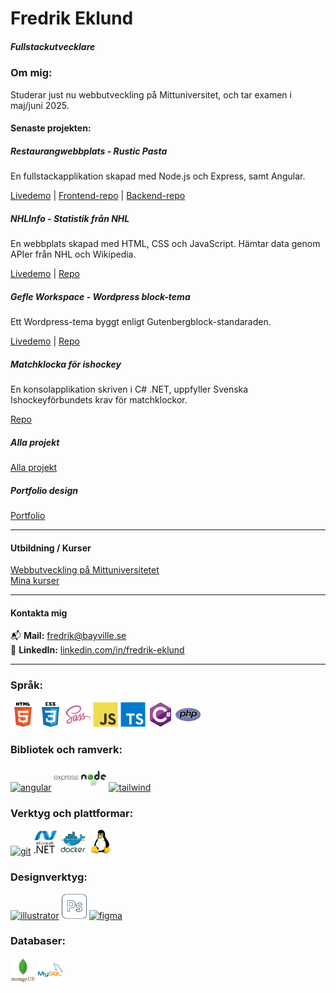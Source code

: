 <h1 align="left">Fredrik Eklund</h1>
<h5 align="left">Fullstackutvecklare</h5>

<h3>Om mig:</h3>
<p>Studerar just nu webbutveckling på Mittuniversitet, och tar examen i maj/juni 2025.</p>

<h4>Senaste projekten:</h4>
<h5>Restaurangwebbplats - Rustic Pasta</h5>
<p>En fullstackapplikation skapad med Node.js och Express, samt Angular. </p>
<a href="https://rusticpasta.bayville.se/" target="_blank">Livedemo</a>  |  <a href="https://github.com/bayville/dt207g-projekt-frontend-rusticpasta" target="_blank">Frontend-repo</a>  |  <a href="https://github.com/bayville/dt207g-projekt-backend" target="_blank">Backend-repo</a></p>

<h5>NHLInfo - Statistik från NHL</h5>
<p>En webbplats skapad med HTML, CSS och JavaScript. Hämtar data genom APIer från NHL och Wikipedia.</p>
<a href="https://frek1802-dt211g-projekt.netlify.app/" target="_blank">Livedemo</a>  |  <a href="https://github.com/bayville/dt211g-projekt" target="_blank">Repo</a>

<h5>Gefle Workspace - Wordpress block-tema</h5>
<p>Ett Wordpress-tema byggt enligt Gutenbergblock-standaraden. </p>
<a href="https://gefleworkspace.bayville.se/" target="_blank">Livedemo</a>  |  <a href="https://github.com/bayville/dt209g-projekt" target="_blank">Repo</a>

<h5>Matchklocka för ishockey</h5>
<p>En konsolapplikation skriven i C# .NET, uppfyller Svenska Ishockeyförbundets krav för matchklockor.</p>
<a href="https://github.com/bayville/dt071g-projekt" target="_blank">Repo</a>

<h5>Alla projekt</h5>
<a href="https://github.com/bayville?tab=repositories" target="_blank">Alla projekt</a>

<h5>Portfolio design</h5>
<a href="https://www.behance.net/fredrikeklund/projects" target="_blank">Portfolio</a>

<hr>

<h4>Utbildning / Kurser</h4>
<a href="https://www.miun.se/utbildning/program/webbutveckling/" target"_blank">Webbutveckling på Mittuniversitetet</a><br>
<a href="https://github.com/bayville/bayville/blob/main/courses.md" target"_blank">Mina kurser</a>

<hr>

<h4 align="left">Kontakta mig</h4>
<p align="left">
  📬 <strong>Mail:</strong> <a href="mailto:fredrik@bayville.se">fredrik@bayville.se</a> <br/>
  💼 <strong>LinkedIn:</strong> <a href="https://linkedin.com/in/fredrik-eklund" target="_blank" rel="noreferrer">linkedin.com/in/fredrik-eklund</a>
</p>

<hr>

<h3 align="left">Språk:</h3>
<p align="left">
  <a href="https://www.w3.org/html/" target="_blank" rel="noreferrer"><img src="https://raw.githubusercontent.com/devicons/devicon/master/icons/html5/html5-original-wordmark.svg" alt="html5" width="40" height="40" /></a>
  <a href="https://www.w3schools.com/css/" target="_blank" rel="noreferrer"><img src="https://raw.githubusercontent.com/devicons/devicon/master/icons/css3/css3-original-wordmark.svg" alt="css3" width="40" height="40" /></a>
  <a href="https://sass-lang.com" target="_blank" rel="noreferrer"><img src="https://raw.githubusercontent.com/devicons/devicon/master/icons/sass/sass-original.svg" alt="sass" width="40" height="40" /></a>
  <a href="https://developer.mozilla.org/en-US/docs/Web/JavaScript" target="_blank" rel="noreferrer"><img src="https://raw.githubusercontent.com/devicons/devicon/master/icons/javascript/javascript-original.svg" alt="javascript" width="40" height="40" /></a>
  <a href="https://www.typescriptlang.org/" target="_blank" rel="noreferrer"><img src="https://raw.githubusercontent.com/devicons/devicon/master/icons/typescript/typescript-original.svg" alt="typescript" width="40" height="40" /></a>
  <a href="https://www.w3schools.com/cs/" target="_blank" rel="noreferrer"><img src="https://raw.githubusercontent.com/devicons/devicon/master/icons/csharp/csharp-original.svg" alt="csharp" width="40" height="40" /></a>
  <a href="https://www.php.net" target="_blank" rel="noreferrer"><img src="https://raw.githubusercontent.com/devicons/devicon/master/icons/php/php-original.svg" alt="php" width="40" height="40" /></a>
</p>

<h3 align="left">Bibliotek och ramverk:</h3>
<p align="left">
  <a href="https://angular.io" target="_blank" rel="noreferrer"><img src="https://angular.io/assets/images/logos/angular/angular.svg" alt="angular" width="40" height="40" /></a>
  <a href="https://expressjs.com" target="_blank" rel="noreferrer"><img src="https://raw.githubusercontent.com/devicons/devicon/master/icons/express/express-original-wordmark.svg" alt="express" width="40" height="40" /></a>
  <a href="https://nodejs.org" target="_blank" rel="noreferrer"><img src="https://raw.githubusercontent.com/devicons/devicon/master/icons/nodejs/nodejs-original-wordmark.svg" alt="nodejs" width="40" height="40" /></a>
  <a href="https://tailwindcss.com/" target="_blank" rel="noreferrer"><img src="https://www.vectorlogo.zone/logos/tailwindcss/tailwindcss-icon.svg" alt="tailwind" width="40" height="40" /></a>
</p>

<h3 align="left">Verktyg och plattformar:</h3>
<p align="left">
  <a href="https://git-scm.com/" target="_blank" rel="noreferrer"><img src="https://www.vectorlogo.zone/logos/git-scm/git-scm-icon.svg" alt="git" width="40" height="40" /></a>
  <a href="https://dotnet.microsoft.com/" target="_blank" rel="noreferrer"><img src="https://raw.githubusercontent.com/devicons/devicon/master/icons/dot-net/dot-net-original-wordmark.svg" alt="dotnet" width="40" height="40" /></a>
  <a href="https://www.docker.com/" target="_blank" rel="noreferrer"><img src="https://raw.githubusercontent.com/devicons/devicon/master/icons/docker/docker-original-wordmark.svg" alt="docker" width="40" height="40" /></a>
  <a href="https://www.linux.org/" target="_blank" rel="noreferrer"><img src="https://raw.githubusercontent.com/devicons/devicon/master/icons/linux/linux-original.svg" alt="linux" width="40" height="40" /></a>
</p>

<h3 align="left">Designverktyg:</h3>
<p align="left">
  <a href="https://www.adobe.com/in/products/illustrator.html" target="_blank" rel="noreferrer"><img src="https://www.vectorlogo.zone/logos/adobe_illustrator/adobe_illustrator-icon.svg" alt="illustrator" width="40" height="40" /></a>
  <a href="https://www.photoshop.com/en" target="_blank" rel="noreferrer"><img src="https://raw.githubusercontent.com/devicons/devicon/master/icons/photoshop/photoshop-line.svg" alt="photoshop" width="40" height="40" /></a>
  <a href="https://www.figma.com/" target="_blank" rel="noreferrer"><img src="https://www.vectorlogo.zone/logos/figma/figma-icon.svg" alt="figma" width="40" height="40" /></a>
</p>

<h3 align="left">Databaser:</h3>
<p align="left">
  <a href="https://www.mongodb.com/" target="_blank" rel="noreferrer"><img src="https://raw.githubusercontent.com/devicons/devicon/master/icons/mongodb/mongodb-original-wordmark.svg" alt="mongodb" width="40" height="40" /></a>
  <a href="https://www.mysql.com/" target="_blank" rel="noreferrer"><img src="https://raw.githubusercontent.com/devicons/devicon/master/icons/mysql/mysql-original-wordmark.svg" alt="mysql" width="40" height="40" /></a>
</p>


